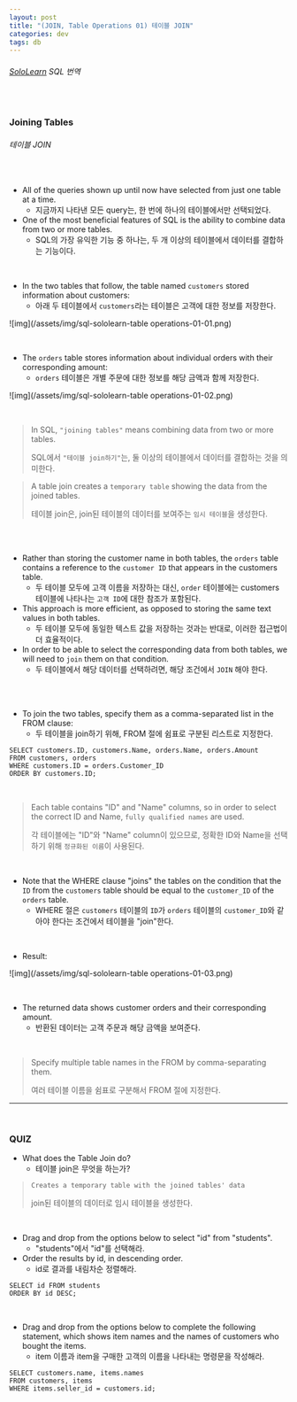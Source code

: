 ```yaml
---
layout: post
title: "(JOIN, Table Operations 01) 테이블 JOIN"
categories: dev
tags: db
---
```


###### [SoloLearn](https://www.sololearn.com/) SQL 번역

<br>

### Joining Tables

###### 테이블 JOIN

<br>

- All of the queries shown up until now have selected from just one table at a time.
  - 지금까지 나타낸 모든 query는, 한 번에 하나의 테이블에서만 선택되었다.
- One of the most beneficial features of SQL is the ability to combine data from two or more tables.
  - SQL의 가장 유익한 기능 중 하나는, 두 개 이상의 테이블에서 데이터를 결합하는 기능이다.

<br>

- In the two tables that follow, the table named `customers` stored information about customers:
  - 아래 두 테이블에서 `customers`라는 테이블은 고객에 대한 정보를 저장한다.

![img](/assets/img/sql-sololearn-table operations-01-01.png)

<br>

- The `orders` table stores information about individual orders with their corresponding amount:
  - `orders` 테이블은 개별 주문에 대한 정보를 해당 금액과 함께 저장한다.

![img](/assets/img/sql-sololearn-table operations-01-02.png)

<br>

> In SQL, `"joining tables"` means combining data from two or more tables.
>
> SQL에서 `"테이블 join하기"`는, 둘 이상의 테이블에서 데이터를 결합하는 것을 의미한다.

> A table join creates a `temporary table` showing the data from the joined tables.
>
> 테이블 join은, join된 테이블의 데이터를 보여주는 `임시 테이블`을 생성한다.

<br>

<br>

- Rather than storing the customer name in both tables, the `orders` table contains a reference to the `customer ID` that appears in the customers table.
  - 두 테이블 모두에 고객 이름을 저장하는 대신, `order` 테이블에는 customers 테이블에 나타나는 `고객 ID`에 대한 참조가 포함된다.
- This approach is more efficient, as opposed to storing the same text values in both tables.
  - 두 테이블 모두에 동일한 텍스트 값을 저장하는 것과는 반대로, 이러한 접근법이 더 효율적이다.
- In order to be able to select the corresponding data from both tables, we will need to `join` them on that condition.
  - 두 테이블에서 해당 데이터를 선택하려면, 해당 조건에서 `JOIN` 해야 한다.

<br>

<br>

- To join the two tables, specify them as a comma-separated list in the FROM clause:
  - 두 테이블을 join하기 위해, FROM 절에 쉼표로 구분된 리스트로 지정한다.

```mysql
SELECT customers.ID, customers.Name, orders.Name, orders.Amount
FROM customers, orders
WHERE customers.ID = orders.Customer_ID
ORDER BY customers.ID;
```

<br>

> Each table contains "ID" and "Name" columns, so in order to select the correct ID and Name, `fully qualified names` are used.
>
> 각 테이블에는 "ID"와 "Name" column이 있으므로, 정확한 ID와 Name을 선택하기 위해 `정규화된 이름`이 사용된다.

<br>

- Note that the WHERE clause "joins" the tables on the condition that the `ID` from the `customers` table should be equal to the `customer_ID` of the `orders` table.
  - WHERE 절은 `customers` 테이블의 `ID`가 `orders` 테이블의 `customer_ID`와 같아야 한다는  조건에서 테이블을 "join"한다.

<br>

- Result:

![img](/assets/img/sql-sololearn-table operations-01-03.png)

<br>

- The returned data shows customer orders and their corresponding amount.
  - 반환된 데이터는 고객 주문과 해당 금액을 보여준다.

<br>

> Specify multiple table names in the FROM by comma-separating them.
>
> 여러 테이블 이름을 쉼표로 구분해서 FROM 절에 지정한다.

------

<br>

### QUIZ

- What does the Table Join do?
  - 테이블 join은 무엇을 하는가?

> `Creates a temporary table with the joined tables' data`
>
> join된 테이블의 데이터로 임시 테이블을 생성한다.

<br>

- Drag and drop from the options below to select "id" from "students".
  - "students"에서 "id"를 선택해라.
- Order the results by id, in descending order.
  - id로 결과를 내림차순 정렬해라.

```mysql
SELECT id FROM students
ORDER BY id DESC;
```

<br>

- Drag and drop from the options below to complete the following statement, which shows item names and the names of customers who bought the items.
  - item 이름과 item을 구매한 고객의 이름을 나타내는 명령문을 작성해라.

```mysql
SELECT customers.name, items.names
FROM customers, items
WHERE items.seller_id = customers.id;
```
